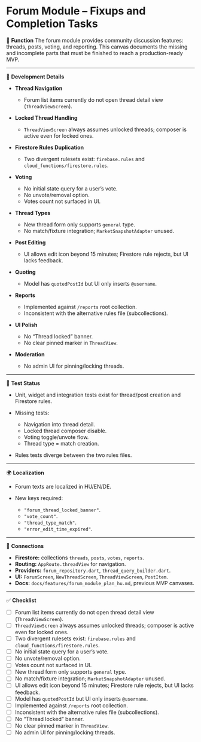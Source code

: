 # Forum Module – Fixups and Completion Tasks

🎯 **Function**
The forum module provides community discussion features: threads, posts, voting, and reporting.
This canvas documents the missing and incomplete parts that must be finished to reach a production-ready MVP.

---

🧠 **Development Details**

* **Thread Navigation**

  * Forum list items currently do not open thread detail view (`ThreadViewScreen`).
* **Locked Thread Handling**

  * `ThreadViewScreen` always assumes unlocked threads; composer is active even for locked ones.
* **Firestore Rules Duplication**

  * Two divergent rulesets exist: `firebase.rules` and `cloud_functions/firestore.rules`.
* **Voting**

  * No initial state query for a user’s vote.
  * No unvote/removal option.
  * Votes count not surfaced in UI.
* **Thread Types**

  * New thread form only supports `general` type.
  * No match/fixture integration; `MarketSnapshotAdapter` unused.
* **Post Editing**

  * UI allows edit icon beyond 15 minutes; Firestore rule rejects, but UI lacks feedback.
* **Quoting**

  * Model has `quotedPostId` but UI only inserts `@username`.
* **Reports**

  * Implemented against `/reports` root collection.
  * Inconsistent with the alternative rules file (subcollections).
* **UI Polish**

  * No “Thread locked” banner.
  * No clear pinned marker in `ThreadView`.
* **Moderation**

  * No admin UI for pinning/locking threads.

---

🧪 **Test Status**

* Unit, widget and integration tests exist for thread/post creation and Firestore rules.
* Missing tests:

  * Navigation into thread detail.
  * Locked thread composer disable.
  * Voting toggle/unvote flow.
  * Thread type = match creation.
* Rules tests diverge between the two rules files.

---

🌍 **Localization**

* Forum texts are localized in HU/EN/DE.
* New keys required:

  * `"forum_thread_locked_banner"`.
  * `"vote_count"`.
  * `"thread_type_match"`.
  * `"error_edit_time_expired"`.

---

📎 **Connections**

* **Firestore:** collections `threads`, `posts`, `votes`, `reports`.
* **Routing:** `AppRoute.threadView` for navigation.
* **Providers:** `forum_repository.dart`, `thread_query_builder.dart`.
* **UI:** `ForumScreen`, `NewThreadScreen`, `ThreadViewScreen`, `PostItem`.
* **Docs:** `docs/features/forum_module_plan_hu.md`, previous MVP canvases.

---

✅ **Checklist**

* [ ] Forum list items currently do not open thread detail view (`ThreadViewScreen`).
* [ ] `ThreadViewScreen` always assumes unlocked threads; composer is active even for locked ones.
* [ ] Two divergent rulesets exist: `firebase.rules` and `cloud_functions/firestore.rules`.
* [ ] No initial state query for a user’s vote.
* [ ] No unvote/removal option.
* [ ] Votes count not surfaced in UI.
* [ ] New thread form only supports `general` type.
* [ ] No match/fixture integration; `MarketSnapshotAdapter` unused.
* [ ] UI allows edit icon beyond 15 minutes; Firestore rule rejects, but UI lacks feedback.
* [ ] Model has `quotedPostId` but UI only inserts `@username`.
* [ ] Implemented against `/reports` root collection.
* [ ] Inconsistent with the alternative rules file (subcollections).
* [ ] No “Thread locked” banner.
* [ ] No clear pinned marker in `ThreadView`.
* [ ] No admin UI for pinning/locking threads.
